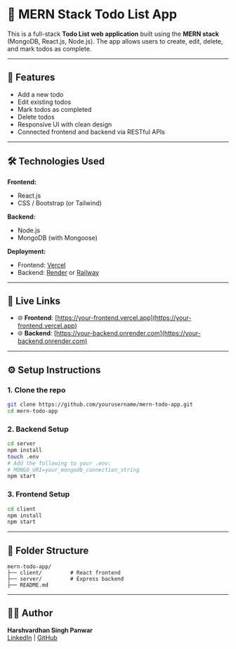 # 📝 MERN Stack Todo List App

This is a full-stack **Todo List web application** built using the **MERN stack** (MongoDB, React.js, Node.js). The app allows users to create, edit, delete, and mark todos as complete.

---

## 🚀 Features

- Add a new todo
- Edit existing todos
- Mark todos as completed
- Delete todos
- Responsive UI with clean design
- Connected frontend and backend via RESTful APIs

---

## 🛠 Technologies Used

**Frontend:**
- React.js
- CSS / Bootstrap (or Tailwind)

**Backend:**
- Node.js
- MongoDB (with Mongoose)

**Deployment:**
- Frontend: [Vercel](https://vercel.com)
- Backend: [Render](https://render.com) or [Railway](https://railway.app)

---

## 🔗 Live Links

- 🌐 **Frontend**: [https://your-frontend.vercel.app](https://your-frontend.vercel.app)
- 🌐 **Backend**: [https://your-backend.onrender.com](https://your-backend.onrender.com)

---

## ⚙️ Setup Instructions

### 1. Clone the repo
```bash
git clone https://github.com/yourusername/mern-todo-app.git
cd mern-todo-app
```

### 2. Backend Setup
```bash
cd server
npm install
touch .env
# Add the following to your .env:
# MONGO_URI=your_mongodb_connection_string
npm start
```

### 3. Frontend Setup
```bash
cd client
npm install
npm start
```

---

## 📂 Folder Structure

```
mern-todo-app/
├── client/         # React frontend
├── server/         # Express backend
├── README.md
```

---


## 👨‍💻 Author

**Harshvardhan Singh Panwar**  
[LinkedIn]((https://www.linkedin.com/in/panwarharsh05/)) | [GitHub](https://github.com/harshpanwar05)
